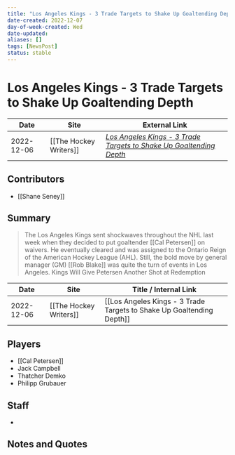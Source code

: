 ```yaml
---
title: "Los Angeles Kings - 3 Trade Targets to Shake Up Goaltending Depth"
date-created: 2022-12-07
day-of-week-created: Wed
date-updated: 
aliases: []
tags: [NewsPost]
status: stable
---
```


# Los Angeles Kings - 3 Trade Targets to Shake Up Goaltending Depth

| Date       | Site                   | External Link                                                                                                                                                  |
| ---------- | ---------------------- | -------------------------------------------------------------------------------------------------------------------------------------------------------------- |
| 2022-12-06 | [[The Hockey Writers]] | [*Los Angeles Kings - 3 Trade Targets to Shake Up Goaltending Depth*](https://thehockeywriters.com/los-angeles-kings-trade-targets-shakeup-goaltending-depth/) |

## Contributors
- [[Shane Seney]]

## Summary
> The Los Angeles Kings sent shockwaves throughout the NHL last week when they decided to put goaltender [[Cal Petersen]] on waivers. He eventually cleared and was assigned to the Ontario Reign of the American Hockey League (AHL). Still, the bold move by general manager (GM) [[Rob Blake]] was quite the turn of events in Los Angeles.
> Kings Will Give Petersen Another Shot at Redemption

| Date       | Site                   | Title / Internal Link                                                 |
| ---------- | ---------------------- | --------------------------------------------------------------------- |
| 2022-12-06 | [[The Hockey Writers]] | [[Los Angeles Kings - 3 Trade Targets to Shake Up Goaltending Depth]] |

## Players
- [[Cal Petersen]]
- Jack Campbell
- Thatcher Demko
- Philipp Grubauer

## Staff
- 

## Notes and Quotes
> 

